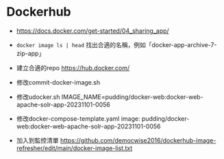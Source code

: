 # Dockerhub

- https://docs.docker.com/get-started/04_sharing_app/
- `docker image ls | head` 找出合適的名稱，例如「docker-app-archive-7-zip-app」
- 建立合適的repo https://hub.docker.com/

- 修改commit-docker-image.sh
- 修改udocker.sh
IMAGE_NAME=pudding/docker-web:docker-web-apache-solr-app-20231101-0056

- 修改docker-compose-template.yaml
image: pudding/docker-web:docker-web-apache-solr-app-20231101-0056

- 加入到監控清單 https://github.com/democwise2016/dockerhub-image-refresher/edit/main/docker-image-list.txt